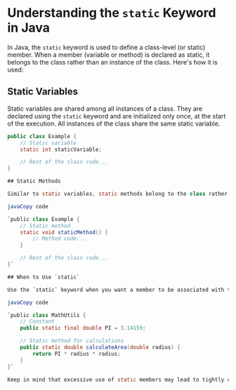# Understanding the `static` Keyword in Java

In Java, the `static` keyword is used to define a class-level (or static) member. When a member (variable or method) is declared as static, it belongs to the class rather than an instance of the class. Here's how it is used:

## Static Variables

Static variables are shared among all instances of a class. They are declared using the `static` keyword and are initialized only once, at the start of the execution. All instances of the class share the same static variable.

```java
public class Example {
    // Static variable
    static int staticVariable;

    // Rest of the class code...
}

## Static Methods

Similar to static variables, static methods belong to the class rather than an instance. They can be called using the class name, without creating an object of the class.

javaCopy code

`public class Example {
    // Static method
    static void staticMethod() {
        // Method code...
    }

    // Rest of the class code...
}` 

## When to Use `static`

Use the `static` keyword when you want a member to be associated with the class itself, rather than with instances of the class. Common use cases include utility methods, constants, or variables that need to be shared among all instances.

javaCopy code

`public class MathUtils {
    // Constant
    public static final double PI = 3.14159;

    // Static method for calculations
    public static double calculateArea(double radius) {
        return PI * radius * radius;
    }
}` 

Keep in mind that excessive use of static members may lead to tightly coupled code and reduced testability, so use the `static` keyword judiciously.
